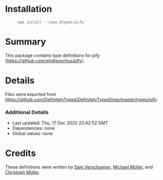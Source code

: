 # Installation
> `npm install --save @types/pify`

# Summary
This package contains type definitions for pify (https://github.com/sindresorhus/pify).

# Details
Files were exported from https://github.com/DefinitelyTyped/DefinitelyTyped/tree/master/types/pify.

### Additional Details
 * Last updated: Thu, 17 Dec 2020 22:42:52 GMT
 * Dependencies: none
 * Global values: none

# Credits
These definitions were written by [Sam Verschueren](https://github.com/samverschueren), [Michael Müller](https://github.com/mad-mike), and [Christoph Müller](https://github.com/c7hm4r).
